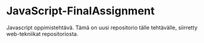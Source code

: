 # JavaScript-FinalAssignment
Javascript oppimistehtävä. Tämä on uusi repositorio tälle tehtävälle, siirretty web-tekniikat repositoriosta.

